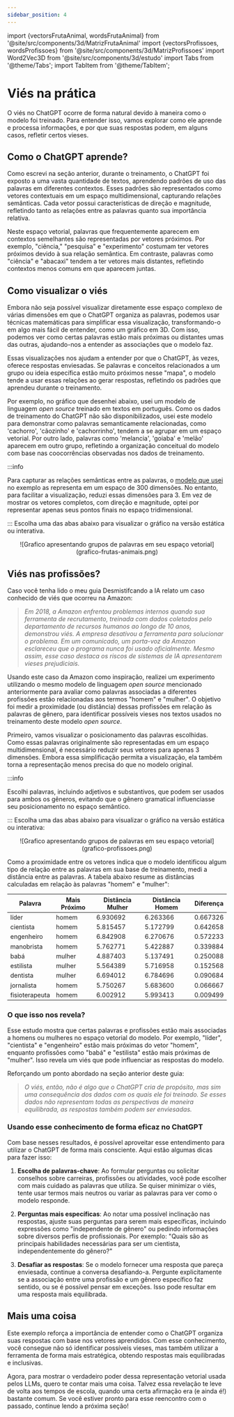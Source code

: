 ```yaml
---
sidebar_position: 4
---
```

import {vectorsFrutaAnimal, wordsFrutaAnimal} from '@site/src/components/3d/MatrizFrutaAnimal'
import {vectorsProfissoes, wordsProfissoes} from '@site/src/components/3d/MatrizProfissoes'
import Word2Vec3D from '@site/src/components/3d/estudo'
import Tabs from '@theme/Tabs';
import TabItem from '@theme/TabItem';

# Viés na prática
O viés no ChatGPT ocorre de forma natural devido à maneira como o modelo foi treinado. Para entender isso, vamos explorar como ele aprende e processa informações, e por que suas respostas podem, em alguns casos, refletir certos vieses.

## Como o ChatGPT aprende?
Como escrevi na seção anterior, durante o treinamento, o ChatGPT foi exposto a uma vasta quantidade de textos, aprendendo padrões de uso das palavras em diferentes contextos. Esses padrões são representados como vetores contextuais em um espaço multidimensional, capturando relações semânticas. Cada vetor possui características de direção e magnitude, refletindo tanto as relações entre as palavras quanto sua importância relativa.

Neste espaço vetorial, palavras que frequentemente aparecem em contextos semelhantes são representadas por vetores próximos. Por exemplo, "ciência," "pesquisa" e "experimento" costumam ter vetores próximos devido à sua relação semântica. Em contraste, palavras como "ciência" e "abacaxi" tendem a ter vetores mais distantes, refletindo contextos menos comuns em que aparecem juntas.

## Como visualizar o viés
Embora não seja possível visualizar diretamente esse espaço complexo de várias dimensões em que o ChatGPT organiza as palavras, podemos usar técnicas matemáticas para simplificar essa visualização, transformando-o em algo mais fácil de entender, como um gráfico em 3D. Com isso, podemos ver como certas palavras estão mais próximas ou distantes umas das outras, ajudando-nos a entender as associações que o modelo faz.

Essas visualizações nos ajudam a entender por que o ChatGPT, às vezes, oferece respostas enviesadas. Se palavras e conceitos relacionados a um grupo ou ideia específica estão muito próximos nesse "mapa", o modelo tende a usar essas relações ao gerar respostas, refletindo os padrões que aprendeu durante o treinamento.

Por exemplo, no gráfico que desenhei abaixo, usei um modelo de linguagem *open source* treinado em textos em português. Como os dados de treinamento do ChatGPT não são disponibilizados, usei este modelo para demonstrar como palavras semanticamente relacionadas, como 'cachorro', 'cãozinho' e 'cachorrinho', tendem a se agrupar em um espaço vetorial. Por outro lado, palavras como 'melancia', 'goiaba' e 'melão' aparecem em outro grupo, refletindo a organização conceitual do modelo com base nas coocorrências observadas nos dados de treinamento.

:::info

Para capturar as relações semânticas entre as palavras, o [modelo que usei](https://github.com/rdenadai/WordEmbeddingPortugues/) no exemplo as representa em um espaço de 300 dimensões. No entanto, para facilitar a visualização, reduzi essas dimensões para 3. Em vez de mostrar os vetores completos, com direção e magnitude, optei por representar apenas seus pontos finais no espaço tridimensional.

:::
Escolha uma das abas abaixo para visualizar o gráfico na versão estática ou interativa.
<Tabs>
  <TabItem value="estatica" label="Estática" default>
   <center>
   <div id='FrutaAnimal'>
    ![Grafico apresentando grupos de palavras em seu espaço vetorial](grafico-frutas-animais.png)
   </div>
   </center>
  </TabItem>
  <TabItem value="interativo" label="Interativo">
    <Word2Vec3D divRef='FrutaAnimal' words={wordsFrutaAnimal} vectors={vectorsFrutaAnimal} />
  </TabItem>
</Tabs>

## Viés nas profissões?
Caso você tenha lido o meu guia Desmistifcando a IA relato um caso conhecido de viés que ocorreu na Amazon:
> *Em 2018, a Amazon enfrentou problemas internos quando sua ferramenta de recrutamento, treinada com dados coletados pelo departamento de recursos humanos ao longo de 10 anos, demonstrou viés. A empresa desativou a ferramenta para solucionar o problema. Em um comunicado, um porta-voz da Amazon esclareceu que o programa nunca foi usado oficialmente. Mesmo assim, esse caso destaca os riscos de sistemas de IA apresentarem vieses prejudiciais.*

Usando este caso da Amazon como inspiração, realizei um experimento utilizando o mesmo modelo de linguagem *open source* mencionado anteriormente para avaliar como palavras associadas a diferentes profissões estão relacionadas aos termos "homem" e "mulher". O objetivo foi medir a proximidade (ou distância) dessas profissões em relação às palavras de gênero, para identificar possíveis vieses nos textos usados no treinamento deste modelo *open source*.

Primeiro, vamos visualizar o posicionamento das palavras escolhidas. Como essas palavras originalmente são representadas em um espaço multidimensional, é necessário reduzir seus vetores para apenas 3 dimensões. Embora essa simplificação permita a visualização, ela também torna a representação menos precisa do que no modelo original.


:::info

Escolhi palavras, incluindo adjetivos e substantivos, que podem ser usados para ambos os gêneros, evitando que o gênero gramatical influenciasse seu posicionamento no espaço semântico.

:::
Escolha uma das abas abaixo para visualizar o gráfico na versão estática ou interativa:
<Tabs>
  <TabItem value="estatica" label="Estática" default>
   <center>
    <div id='Profissoes'>
    ![Grafico apresentando grupos de palavras em seu espaço vetorial](grafico-profissoes.png)
    </div>
   </center>
  </TabItem>
  <TabItem value="interativo" label="Interativo">
    <Word2Vec3D divRef='Profissoes' words={wordsProfissoes} vectors={vectorsProfissoes} />
  </TabItem>
</Tabs>

Como a proximidade entre os vetores indica que o modelo identificou algum tipo de relação entre as palavras em sua base de treinamento, medi a distância entre as palavras. A tabela abaixo resume as distâncias calculadas em relação às palavras "homem" e "mulher":

| Palavra          | Mais Próximo | Distância Mulher | Distância Homem | Diferença  |
|------------------|--------------|------------------|-----------------|------------|
| líder            | homem        | 6.930692         | 6.263366        | 0.667326   |
| cientista        | homem        | 5.815457         | 5.172799        | 0.642658   |
| engenheiro       | homem        | 6.842908         | 6.270676        | 0.572233   |
| manobrista       | homem        | 5.762771         | 5.422887        | 0.339884   |
| babá             | mulher       | 4.887403         | 5.137491        | 0.250088   |
| estilista        | mulher       | 5.564389         | 5.716958        | 0.152568   |
| dentista         | mulher       | 6.694012         | 6.784696        | 0.090684   |
| jornalista       | homem        | 5.750267         | 5.683600        | 0.066667   |
| fisioterapeuta   | homem        | 6.002912         | 5.993413        | 0.009499   |

### O que isso nos revela?
Esse estudo mostra que certas palavras e profissões estão mais associadas a homens ou mulheres no espaço vetorial do modelo. Por exemplo, "líder", "cientista" e "engenheiro" estão mais próximas do vetor "homem", enquanto profissões como "babá" e "estilista" estão mais próximas de "mulher". Isso revela um viés que pode influenciar as respostas do modelo.

Reforçando um ponto abordado na seção anterior deste guia:
> *O viés, então, não é algo que o ChatGPT cria de propósito, mas sim uma consequência dos dados com os quais ele foi treinado. Se esses dados não representam todas as perspectivas de maneira equilibrada, as respostas também podem ser enviesadas.*

### Usando esse conhecimento de forma eficaz no ChatGPT
Com base nesses resultados, é possível aproveitar esse entendimento para utilizar o ChatGPT de forma mais consciente. Aqui estão algumas dicas para fazer isso:

1. **Escolha de palavras-chave**: Ao formular perguntas ou solicitar conselhos sobre carreiras, profissões ou atividades, você pode escolher com mais cuidado as palavras que utiliza. Se quiser minimizar o viés, tente usar termos mais neutros ou variar as palavras para ver como o modelo responde.

2. **Perguntas mais específicas**: Ao notar uma possível inclinação nas respostas, ajuste suas perguntas para serem mais específicas, incluindo expressões como "independente de gênero" ou pedindo informações sobre diversos perfis de profissionais. Por exemplo: "Quais são as principais habilidades necessárias para ser um cientista, independentemente do gênero?"

3. **Desafiar as respostas**: Se o modelo fornecer uma resposta que pareça enviesada, continue a conversa desafiando-a. Pergunte explicitamente se a associação entre uma profissão e um gênero específico faz sentido, ou se é possível pensar em exceções. Isso pode resultar em uma resposta mais equilibrada.

## Mais uma coisa
Este exemplo reforça a importância de entender como o ChatGPT organiza suas respostas com base nos vetores aprendidos. Com esse conhecimento, você consegue não só identificar possíveis vieses, mas também utilizar a ferramenta de forma mais estratégica, obtendo respostas mais equilibradas e inclusivas.

Agora, para mostrar o verdadeiro poder dessa representação vetorial usada pelos LLMs, quero te contar mais uma coisa. Talvez essa revelação te leve de volta aos tempos de escola, quando uma certa afirmação era (e ainda é!) bastante comum. Se você estiver pronto para esse reencontro com o passado, continue lendo a próxima seção!